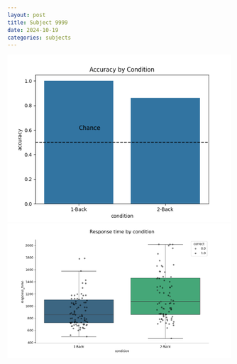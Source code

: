 ```yaml
---
layout: post
title: Subject 9999
date: 2024-10-19
categories: subjects
---
```


![](data/9999/run-9/9999_ATS_acc.png)
![](data/9999/run-9/9999_ATS_rt.png)
